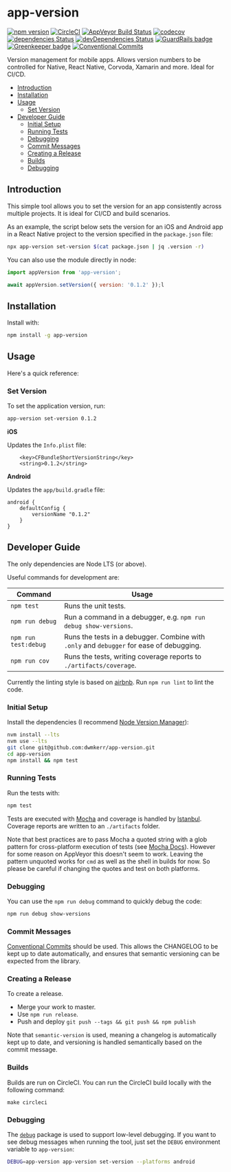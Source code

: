 # app-version

[![npm version](https://badge.fury.io/js/app-version.svg)](https://badge.fury.io/js/app-version) [![CircleCI](https://circleci.com/gh/dwmkerr/app-version.svg?style=shield)](https://circleci.com/gh/dwmkerr/app-version) [![AppVeyor Build Status](https://ci.appveyor.com/api/projects/status/3e334rknhjbpx555?svg=true)](https://ci.appveyor.com/project/dwmkerr/app-version) [![codecov](https://codecov.io/gh/dwmkerr/app-version/branch/master/graph/badge.svg)](https://codecov.io/gh/dwmkerr/app-version) [![dependencies Status](https://david-dm.org/dwmkerr/app-version/status.svg)](https://david-dm.org/dwmkerr/app-version) [![devDependencies Status](https://david-dm.org/dwmkerr/app-version/dev-status.svg)](https://david-dm.org/dwmkerr/app-version?type=dev) [![GuardRails badge](https://badges.guardrails.io/dwmkerr/app-version.svg?token=569f2cc38a148f785f3a38ef0bcf5f5964995d7ca625abfad9956b14bd06ad96&provider=github)](https://dashboard.guardrails.io/default/gh/dwmkerr/app-version) [![Greenkeeper badge](https://badges.greenkeeper.io/dwmkerr/app-version.svg)](https://greenkeeper.io/) [![Conventional Commits](https://img.shields.io/badge/Conventional%20Commits-1.0.0-yellow.svg)](https://conventionalcommits.org)

Version management for mobile apps. Allows version numbers to be controlled for Native, React Native, Corvoda, Xamarin and more. Ideal for CI/CD.

<!-- vim-markdown-toc GFM -->

* [Introduction](#introduction)
* [Installation](#installation)
* [Usage](#usage)
    * [Set Version](#set-version)
* [Developer Guide](#developer-guide)
    * [Initial Setup](#initial-setup)
    * [Running Tests](#running-tests)
    * [Debugging](#debugging)
    * [Commit Messages](#commit-messages)
    * [Creating a Release](#creating-a-release)
    * [Builds](#builds)
    * [Debugging](#debugging-1)

<!-- vim-markdown-toc -->

## Introduction

This simple tool allows you to set the version for an app consistently across multiple projects. It is ideal for CI/CD and build scenarios.

As an example, the script below sets the version for an iOS and Android app in a React Native project to the version specified in the `package.json` file:

```bash
npx app-version set-version $(cat package.json | jq .version -r)
```

You can also use the module directly in node:

```js
import appVersion from 'app-version';

await appVersion.setVersion({ version: '0.1.2' });l
```

## Installation

Install with:

```bash
npm install -g app-version
```

## Usage

Here's a quick reference:

### Set Version

To set the application version, run:

```sh
app-version set-version 0.1.2
```

**iOS**

Updates the `Info.plist` file:

```
	<key>CFBundleShortVersionString</key>
	<string>0.1.2</string>
```

**Android**

Updates the `app/build.gradle` file:

```
android {
    defaultConfig {
        versionName "0.1.2"
    }
}
```


## Developer Guide

The only dependencies are Node LTS (or above).

Useful commands for development are:

| Command              | Usage                                                                                    |
|----------------------|------------------------------------------------------------------------------------------|
| `npm test`           | Runs the unit tests.                                                                     |
| `npm run debug`      | Run a command in a debugger, e.g. `npm run debug show-versions`.                         |
| `npm run test:debug` | Runs the tests in a debugger. Combine with `.only` and `debugger` for ease of debugging. |
| `npm run cov`        | Runs the tests, writing coverage reports to `./artifacts/coverage`.                      |

Currently the linting style is based on [airbnb](https://github.com/airbnb/javascript/tree/master/packages/eslint-config-airbnb). Run `npm run lint` to lint the code.

### Initial Setup

Install the dependencies (I recommend [Node Version Manager](https://github.com/creationix/nvm)):

```bash
nvm install --lts
nvm use --lts
git clone git@github.com:dwmkerr/app-version.git
cd app-version
npm install && npm test
```

### Running Tests

Run the tests with:

```bash
npm test
```

Tests are executed with [Mocha](https://mochajs.org/) and coverage is handled by [Istanbul](https://github.com/gotwarlost/istanbul). Coverage reports are written to an `./artifacts` folder.

Note that best practices are to pass Mocha a quoted string with a glob pattern for cross-platform execution of tests (see [Mocha Docs](https://mochajs.org/#the-test-directory)). However for some reason on AppVeyor this doesn't seem to work. Leaving the pattern unquoted works for `cmd` as well as the shell in builds for now. So please be careful if changing the quotes and test on both platforms.

### Debugging

You can use the `npm run debug` command to quickly debug the code:

```sh
npm run debug show-versions
```

### Commit Messages

[Conventional Commits](https://www.conventionalcommits.org) should be used. This allows the CHANGELOG to be kept up to date automatically, and ensures that semantic versioning can be expected from the library.

### Creating a Release

To create a release.

- Merge your work to master.
- Use `npm run release`.
- Push and deploy `git push --tags && git push && npm publish`

Note that `semantic-version` is used, meaning a changelog is automatically kept up to date, and versioning is handled semantically based on the commit message.

### Builds

Builds are run on CircleCI. You can run the CircleCI build locally with the following command:

```
make circleci
```

### Debugging

The [`debug`](https://www.npmjs.com/package/debug) package is used to support low-level debugging. If you want to see debug messages when running the tool, just set the `DEBUG` environment variable to `app-version`:

```sh
DEBUG=app-version app-version set-version --platforms android
```
